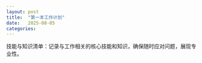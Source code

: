 ```yaml
---
layout: post
title:  "第一本工作计划"
date:   2025-08-05
categories: 
---
```



技能与知识清单：记录与工作相关的核心技能和知识，确保随时应对问题，展现专业性。
